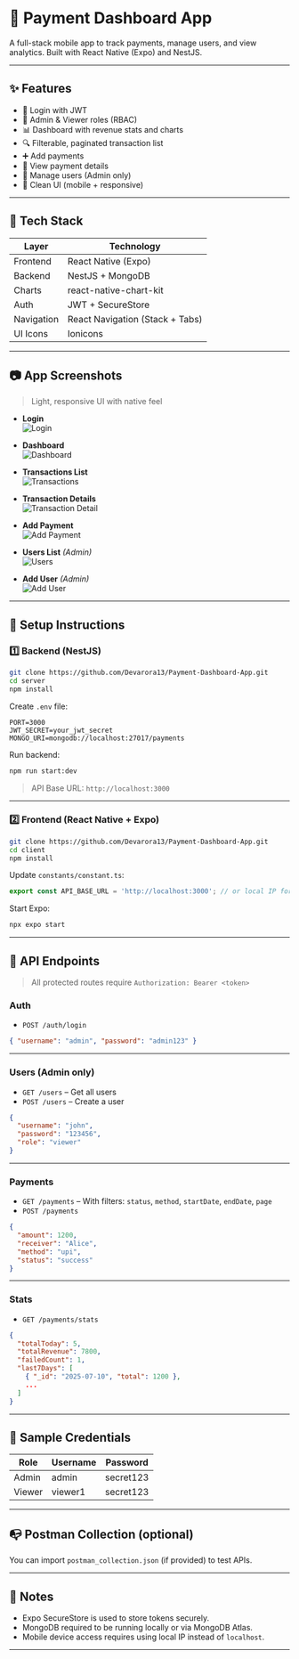 
# 💸 Payment Dashboard App

A full-stack mobile app to track payments, manage users, and view analytics. Built with React Native (Expo) and NestJS.

---

## ✨ Features

- 🔐 Login with JWT
- 👤 Admin & Viewer roles (RBAC)
- 📊 Dashboard with revenue stats and charts
- 🔍 Filterable, paginated transaction list
- ➕ Add payments
- 🧾 View payment details
- 👥 Manage users (Admin only)
- 📱 Clean UI (mobile + responsive)

---

## 🧰 Tech Stack

| Layer       | Technology                  |
|-------------|-----------------------------|
| Frontend    | React Native (Expo)         |
| Backend     | NestJS + MongoDB            |
| Charts      | react-native-chart-kit      |
| Auth        | JWT + SecureStore           |
| Navigation  | React Navigation (Stack + Tabs) |
| UI Icons    | Ionicons                    |

---

## 📷 App Screenshots

> Light, responsive UI with native feel

- **Login**  
![Login](screenshots/login.png)

- **Dashboard**  
![Dashboard](screenshots/dashboard.png)

- **Transactions List**  
![Transactions](screenshots/transactions.png)

- **Transaction Details**  
![Transaction Detail](screenshots/transaction-detail.png)

- **Add Payment**  
![Add Payment](screenshots/add-payment.png)

- **Users List** *(Admin)*  
![Users](screenshots/users.png)

- **Add User** *(Admin)*  
![Add User](screenshots/add-user.png)

---

## 🚀 Setup Instructions

### 1️⃣ Backend (NestJS)

```bash
git clone https://github.com/Devarora13/Payment-Dashboard-App.git
cd server
npm install
```

Create `.env` file:

```env
PORT=3000
JWT_SECRET=your_jwt_secret
MONGO_URI=mongodb://localhost:27017/payments
```

Run backend:

```bash
npm run start:dev
```

> API Base URL: `http://localhost:3000`

---

### 2️⃣ Frontend (React Native + Expo)

```bash
git clone https://github.com/Devarora13/Payment-Dashboard-App.git
cd client
npm install
```

Update `constants/constant.ts`:

```ts
export const API_BASE_URL = 'http://localhost:3000'; // or local IP for device testing
```

Start Expo:

```bash
npx expo start
```

---

## 📡 API Endpoints

> All protected routes require `Authorization: Bearer <token>`

### Auth

- `POST /auth/login`

```json
{ "username": "admin", "password": "admin123" }
```

---

### Users (Admin only)

- `GET /users` – Get all users  
- `POST /users` – Create a user

```json
{
  "username": "john",
  "password": "123456",
  "role": "viewer"
}
```

---

### Payments

- `GET /payments` – With filters: `status`, `method`, `startDate`, `endDate`, `page`
- `POST /payments`

```json
{
  "amount": 1200,
  "receiver": "Alice",
  "method": "upi",
  "status": "success"
}
```

---

### Stats

- `GET /payments/stats`

```json
{
  "totalToday": 5,
  "totalRevenue": 7800,
  "failedCount": 1,
  "last7Days": [
    { "_id": "2025-07-10", "total": 1200 },
    ...
  ]
}
```

---

## 🔑 Sample Credentials

| Role    | Username | Password   |
|---------|----------|------------|
| Admin   | admin    | secret123  |
| Viewer  | viewer1  | secret123  |

---

## 📭 Postman Collection (optional)

You can import `postman_collection.json` (if provided) to test APIs.

---

## 📌 Notes

- Expo SecureStore is used to store tokens securely.
- MongoDB required to be running locally or via MongoDB Atlas.
- Mobile device access requires using local IP instead of `localhost`.

---
